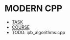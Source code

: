# MODERN CPP
- [TASK](https://www.ipb.uni-bonn.de/html/teaching/modern-cpp-2021/homeworks/homework_4.pdf)
- [COURSE](https://www.ipb.uni-bonn.de/html/teaching/modern-cpp-2021)
- TODO: ipb_algorithms.cpp
